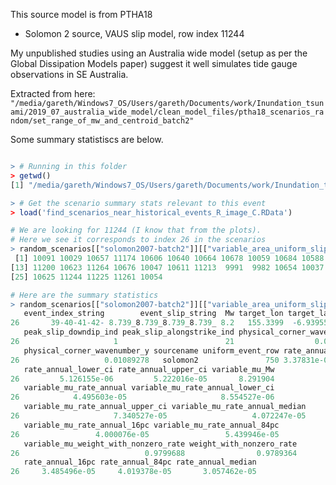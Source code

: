 This source model is from PTHA18
* Solomon 2 source, VAUS slip model, row index 11244

My unpublished studies using an Australia wide model (setup as per the Global Dissipation Models paper) suggest it well simulates tide gauge observations in SE Australia.

Extracted from here: `"/media/gareth/Windows7_OS/Users/gareth/Documents/work/Inundation_tsunami/2019_07_australia_wide_model/clean_model_files/ptha18_scenarios_random/set_range_of_mw_and_centroid_batch2"`

Some summary statistiscs are below.
```r

> # Running in this folder
> getwd()
[1] "/media/gareth/Windows7_OS/Users/gareth/Documents/work/Inundation_tsunami/2019_07_australia_wide_model/clean_model_files/ptha18_scenarios_random/set_range_of_mw_and_centroid_batch2"

> # Get the scenario summary stats relevant to this event
> load('find_scenarios_near_historical_events_R_image_C.RData')

# We are looking for 11244 (I know that from the plots). 
# Here we see it corresponds to index 26 in the scenarios
> random_scenarios[["solomon2007-batch2"]][["variable_area_uniform_slip"]]$desired_event_rows
 [1] 10091 10029 10657 11174 10606 10640 10664 10678 10059 10684 10588 10076
[13] 11200 10623 11264 10676 10047 10611 11213  9991  9982 10654 10037 10645
[25] 10625 11244 11225 11261 10054

# Here are the summary statistics
> random_scenarios[["solomon2007-batch2"]][["variable_area_uniform_slip"]]$events[26,]
   event_index_string        event_slip_string  Mw target_lon target_lat
26       39-40-41-42- 8.739_8.739_8.739_8.739_ 8.2   155.3399  -6.939554
   peak_slip_downdip_ind peak_slip_alongstrike_ind physical_corner_wavenumber_x
26                     1                        21                  0.004478087
   physical_corner_wavenumber_y sourcename uniform_event_row rate_annual
26                   0.01089278   solomon2               750 3.37831e-05
   rate_annual_lower_ci rate_annual_upper_ci variable_mu_Mw
26         5.126155e-06         5.222016e-05       8.291904
   variable_mu_rate_annual variable_mu_rate_annual_lower_ci
26            4.495603e-05                     8.554527e-06
   variable_mu_rate_annual_upper_ci variable_mu_rate_annual_median
26                     7.340527e-05                   4.072247e-05
   variable_mu_rate_annual_16pc variable_mu_rate_annual_84pc
26                 4.000076e-05                 5.439946e-05
   variable_mu_weight_with_nonzero_rate weight_with_nonzero_rate
26                            0.9799688                0.9789364
   rate_annual_16pc rate_annual_84pc rate_annual_median
26     3.485496e-05     4.019378e-05       3.057462e-05
```
